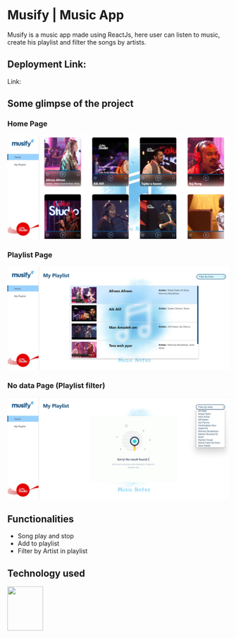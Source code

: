 # Musify | Music App

Musify is a music app made using ReactJs, here user can listen to music, create his playlist and filter the songs by artists. 

## Deployment Link:

  Link: 

## Some glimpse of the project


### Home Page

<img src="https://github.com/Shivam2101s/images/blob/main/Musify/Home.jpg?raw=true">

### Playlist Page

<img src="https://github.com/Shivam2101s/images/blob/main/Musify/playlist.jpg?raw=true">


### No data Page (Playlist filter)

<img src="https://github.com/Shivam2101s/images/blob/main/Musify/NoData_page.jpg?raw=true">

## Functionalities

* Song play and stop 
* Add to playlist
* Filter by Artist in playlist

## Technology used

<img src="https://upload.wikimedia.org/wikipedia/commons/9/94/MERN-logo.png" width="40%" height="100px" />
